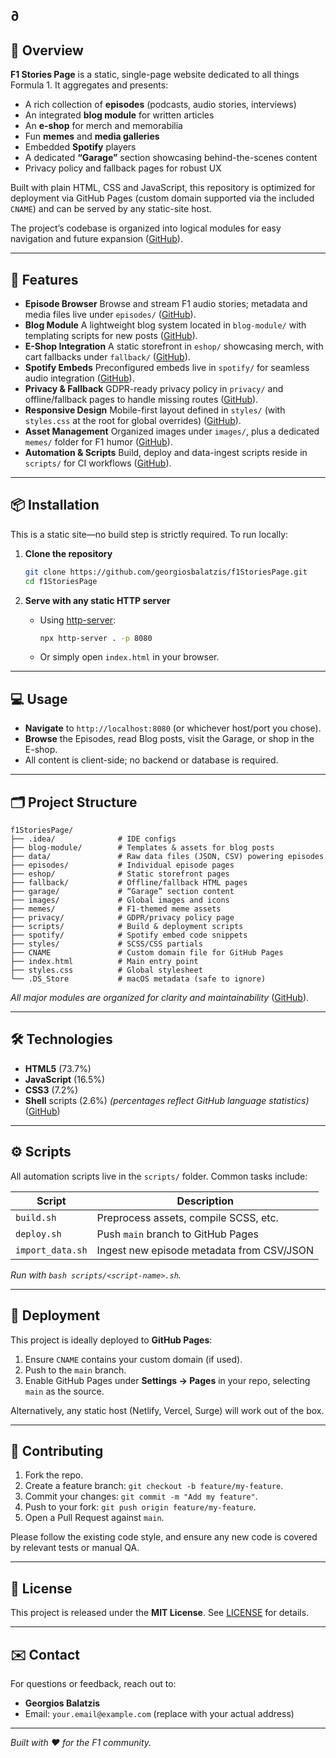 ∂
---

## 📖 Overview

**F1 Stories Page** is a static, single-page website dedicated to all things Formula 1. It aggregates and presents:

* A rich collection of **episodes** (podcasts, audio stories, interviews)
* An integrated **blog module** for written articles
* An **e-shop** for merch and memorabilia
* Fun **memes** and **media galleries**
* Embedded **Spotify** players
* A dedicated **“Garage”** section showcasing behind-the-scenes content
* Privacy policy and fallback pages for robust UX

Built with plain HTML, CSS and JavaScript, this repository is optimized for deployment via GitHub Pages (custom domain supported via the included `CNAME`) and can be served by any static-site host.

The project’s codebase is organized into logical modules for easy navigation and future expansion ([GitHub][1]).

---

## 🚀 Features

* **Episode Browser**
  Browse and stream F1 audio stories; metadata and media files live under `episodes/` ([GitHub][1]).
* **Blog Module**
  A lightweight blog system located in `blog-module/` with templating scripts for new posts ([GitHub][1]).
* **E-Shop Integration**
  A static storefront in `eshop/` showcasing merch, with cart fallbacks under `fallback/` ([GitHub][1]).
* **Spotify Embeds**
  Preconfigured embeds live in `spotify/` for seamless audio integration ([GitHub][1]).
* **Privacy & Fallback**
  GDPR-ready privacy policy in `privacy/` and offline/fallback pages to handle missing routes ([GitHub][1]).
* **Responsive Design**
  Mobile-first layout defined in `styles/` (with `styles.css` at the root for global overrides) ([GitHub][1]).
* **Asset Management**
  Organized images under `images/`, plus a dedicated `memes/` folder for F1 humor ([GitHub][1]).
* **Automation & Scripts**
  Build, deploy and data-ingest scripts reside in `scripts/` for CI workflows ([GitHub][1]).

---

## 📦 Installation

This is a static site—no build step is strictly required. To run locally:

1. **Clone the repository**

   ```bash
   git clone https://github.com/georgiosbalatzis/f1StoriesPage.git
   cd f1StoriesPage
   ```
2. **Serve with any static HTTP server**

    * Using [http-server](https://www.npmjs.com/package/http-server):

      ```bash
      npx http-server . -p 8080
      ```
    * Or simply open `index.html` in your browser.

---

## 💻 Usage

* **Navigate** to `http://localhost:8080` (or whichever host/port you chose).
* **Browse** the Episodes, read Blog posts, visit the Garage, or shop in the E-shop.
* All content is client-side; no backend or database is required.

---

## 🗂 Project Structure

```
f1StoriesPage/
├── .idea/              # IDE configs
├── blog-module/        # Templates & assets for blog posts
├── data/               # Raw data files (JSON, CSV) powering episodes
├── episodes/           # Individual episode pages
├── eshop/              # Static storefront pages
├── fallback/           # Offline/fallback HTML pages
├── garage/             # “Garage” section content
├── images/             # Global images and icons
├── memes/              # F1-themed meme assets
├── privacy/            # GDPR/privacy policy page
├── scripts/            # Build & deployment scripts
├── spotify/            # Spotify embed code snippets
├── styles/             # SCSS/CSS partials
├── CNAME               # Custom domain file for GitHub Pages
├── index.html          # Main entry point
├── styles.css          # Global stylesheet
└── .DS_Store           # macOS metadata (safe to ignore)
```

*All major modules are organized for clarity and maintainability* ([GitHub][1]).

---

## 🛠 Technologies

* **HTML5** (73.7%)
* **JavaScript** (16.5%)
* **CSS3** (7.2%)
* **Shell** scripts (2.6%)
  *(percentages reflect GitHub language statistics)* ([GitHub][1])

---

## ⚙️ Scripts

All automation scripts live in the `scripts/` folder. Common tasks include:

| Script           | Description                               |
| ---------------- | ----------------------------------------- |
| `build.sh`       | Preprocess assets, compile SCSS, etc.     |
| `deploy.sh`      | Push `main` branch to GitHub Pages        |
| `import_data.sh` | Ingest new episode metadata from CSV/JSON |

*Run with `bash scripts/<script-name>.sh`.*

---

## 🚢 Deployment

This project is ideally deployed to **GitHub Pages**:

1. Ensure `CNAME` contains your custom domain (if used).
2. Push to the `main` branch.
3. Enable GitHub Pages under **Settings → Pages** in your repo, selecting `main` as the source.

Alternatively, any static host (Netlify, Vercel, Surge) will work out of the box.

---

## 🤝 Contributing

1. Fork the repo.
2. Create a feature branch: `git checkout -b feature/my-feature`.
3. Commit your changes: `git commit -m "Add my feature"`.
4. Push to your fork: `git push origin feature/my-feature`.
5. Open a Pull Request against `main`.

Please follow the existing code style, and ensure any new code is covered by relevant tests or manual QA.

---

## 📝 License

This project is released under the **MIT License**. See [LICENSE](LICENSE) for details.

---

## ✉️ Contact

For questions or feedback, reach out to:

* **Georgios Balatzis**
* Email: `your.email@example.com` (replace with your actual address)

---

*Built with ❤️ for the F1 community.*

[1]: https://github.com/georgiosbalatzis/f1StoriesPage "GitHub - georgiosbalatzis/f1StoriesPage"
